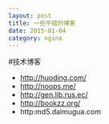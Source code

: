 ```yaml
---
layout: post
title: 一些不错的博客
date: 2015-01-04
category: nginx
---
```


#技术博客

- http://huoding.com/
- http://noops.me/
- http://gen.lib.rus.ec/
- http://bookzz.org/
- http:md5.daimugua.com
